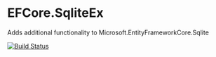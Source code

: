 EFCore.SqliteEx
===============
Adds additional functionality to Microsoft.EntityFrameworkCore.Sqlite

[![Build Status](https://travis-ci.com/bricelam/EFCore.SqliteEx.svg?branch=master)](https://travis-ci.com/bricelam/EFCore.SqliteEx)
